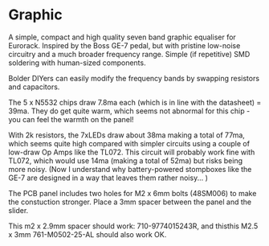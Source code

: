 # Graphic

A simple, compact and high quality seven band graphic equaliser for Eurorack. Inspired by the Boss GE-7 pedal, but with pristine low-noise circuitry and a much broader frequency range. Simple (if repetitive) SMD soldering with human-sized components. 

Bolder DIYers can easily modify the frequency bands by swapping resistors and capacitors. 

The 5 x N5532 chips draw 7.8ma each (which is in line with the datasheet) = 39ma. They do get quite warm, which seems not abnormal for this chip - you can feel the warmth on the panel! 

With 2k resistors, the 7xLEDs draw  about 38ma making a total of 77ma, which seems quite high compared with simpler circuits using a couple of low-draw Op Amps like the TL072. This circuit will probably work fine with TL072, which would use 14ma (making a total of 52ma) but risks being more noisy. (Now I understand why battery-powered stompboxes like the GE-7 are designed in a way that leaves them rather noisy... )

The PCB panel includes two holes for M2 x 6mm bolts (48SM006) to make the constuction stronger. Place a 3mm spacer between the panel and the slider. 

This m2 x 2.9mm spacer should work: 710-9774015243R, and thisthis M2.5 x 3mm 761-M0502-25-AL should also work OK. 


